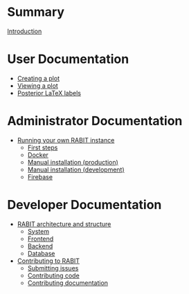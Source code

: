 <!-- See https://rust-lang.github.io/mdBook/format/summary.html to learn how to structure the TOC. -->

<!-- Entries that have no links will appear as greyed out on the output. -->

<!-- markdownlint-disable MD042 -->

# Summary

[Introduction](./intro.md)

# User Documentation

- [Creating a plot](./user-guide/create-plot.md)
- [Viewing a plot]()
- [Posterior LaTeX labels](./user-guide/posterior-latex.md)

# Administrator Documentation

- [Running your own RABIT instance](./admin-guide/running-your-own-instance.md)
  - [First steps](./admin-guide/first-steps.md)
  - [Docker](./admin-guide/docker.md)
  - [Manual installation (production)](./admin-guide/manual-install-prod.md)
  - [Manual installation (development)](./admin-guide/manual-install-dev.md)
  - [Firebase](./admin-guide/firebase.md)

# Developer Documentation

- [RABIT architecture and structure](./dev-guide/architecture.md)
  * [System](./dev-guide/system-architecture.md)
  * [Frontend]()
  * [Backend](./dev-guide/backend-architecture.md)
  * [Database](./dev-guide/database-architecture.md)
- [Contributing to RABIT](./dev-guide/contributing.md)
  - [Submitting issues](./dev-guide/issues.md)
  - [Contributing code](./dev-guide/contributing-code.md)
  - [Contributing documentation](./dev-guide/contributing-docs.md)
